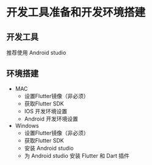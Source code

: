 # 开发工具准备和开发环境搭建

## 开发工具

推荐使用 Android studio

## 环境搭建

* MAC
  + 设置Flutter镜像（非必须）
  + 获取Flutter SDK
  + IOS 开发环境设置
  + Android 开发环境设置
* Windows
  + 设置Flutter镜像（非必须）
  + 获取Flutter SDK
  + 安装 Android studio
  + 为 Android studio 安装 Flutter 和 Dart 插件

